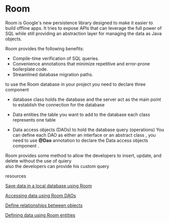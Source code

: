 # Room

Room is Google's new persistence library designed to make it easier to build offline apps. It tries to expose APIs that can leverage the full power of SQL while still providing an abstraction layer for managing the data as Java objects. 

Room provides the following benefits:

- Compile-time verification of SQL queries.
- Convenience annotations that minimize repetitive and error-prone boilerplate code.
- Streamlined database migration paths.

to use the Room database in your project you need to declare three component 

- database class holds the database and the server act as the main point to establish the connection for the database 

- Data entities the table you want to add to the database each class represents one table 

- Data access objects (DAOs) to hold the database query (operations)
 You can define each DAO as either an interface or an abstract class , you need to use **@Dao** annotation to declare the Data access objects component .

 
Room provides some method to allow the developers to insert, update, and delete without the use of quiery  
also the developers can provide his custom query 


resources

[Save data in a local database using Room](https://developer.android.com/training/data-storage/room)

[Accessing data using Room DAOs ](https://developer.android.com/training/data-storage/room/accessing-data#java)

[Define relationships between objects ](https://developer.android.com/training/data-storage/room/relationships)

[Defining data using Room entities](https://developer.android.com/training/data-storage/room/defining-data)